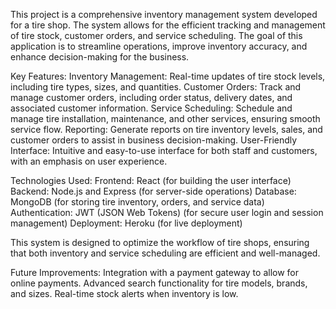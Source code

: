 This project is a comprehensive inventory management system developed for a tire shop. The system allows for the efficient tracking and management of tire stock, customer orders, and service scheduling. The goal of this application is to streamline operations, improve inventory accuracy, and enhance decision-making for the business.

Key Features:
Inventory Management: Real-time updates of tire stock levels, including tire types, sizes, and quantities.
Customer Orders: Track and manage customer orders, including order status, delivery dates, and associated customer information.
Service Scheduling: Schedule and manage tire installation, maintenance, and other services, ensuring smooth service flow.
Reporting: Generate reports on tire inventory levels, sales, and customer orders to assist in business decision-making.
User-Friendly Interface: Intuitive and easy-to-use interface for both staff and customers, with an emphasis on user experience.



Technologies Used:
Frontend: React (for building the user interface)
Backend: Node.js and Express (for server-side operations)
Database: MongoDB (for storing tire inventory, orders, and service data)
Authentication: JWT (JSON Web Tokens) (for secure user login and session management)
Deployment: Heroku (for live deployment)



This system is designed to optimize the workflow of tire shops, ensuring that both inventory and service scheduling are efficient and well-managed.



Future Improvements:
Integration with a payment gateway to allow for online payments.
Advanced search functionality for tire models, brands, and sizes.
Real-time stock alerts when inventory is low.
